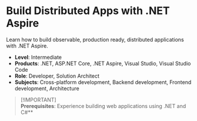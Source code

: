 # Build Distributed Apps with .NET Aspire

Learn how to build observable, production ready, distributed applications with .NET Aspire.


* **Level**: Intermediate
* **Products**: .NET, ASP.NET Core, .NET Aspire, Visual Studio, Visual Studio Code
* **Role**: Developer, Solution Architect
* **Subjects**: Cross-platform development, Backend development, Frontend development, Architecture


> [!IMPORTANT]\
> **Prerequisites**: Experience building web applications using .NET and C#**
